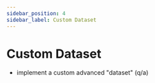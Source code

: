 ```yaml
---
sidebar_position: 4
sidebar_label: Custom Dataset
---
```


# Custom Dataset

* implement a custom advanced "dataset" (q/a)